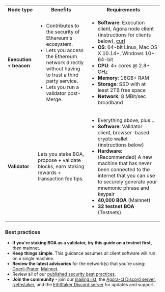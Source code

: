 <table>
    <tr>
        <th style={{minWidth: 180 + 'px'}}>Node type</th>
        <th>Benefits</th>
        <th>Requirements</th>
    </tr>
    <tr>
      <td><strong>Execution + beacon</strong></td>
      <td>
      <ul>
        <li>Contributes to the security of Ethereum's ecosystem.</li>
        <li>Lets you access the Ethereum network directly without having to trust a third party service.</li>
        <li>Lets you run a validator post-Merge.</li>
      </ul>
      </td>
      <td>
        <ul>
          <li><strong>Software</strong>: Execution client, Agora node client (instructions for clients below), <a href='https://curl.se/download.html'>curl</a></li>
          <li><strong>OS</strong>: 64-bit Linux, Mac OS X 10.14+, Windows 10+ 64-bit</li>
          <li><strong>CPU</strong>: 4+ cores @ 2.8+ GHz</li>
          <li><strong>Memory</strong>: 16GB+ RAM</li>
          <li><strong>Storage</strong>: SSD with at least 2TB free space</li>
          <li><strong>Network</strong>: 8 MBit/sec broadband</li>
        </ul>
      </td>
    </tr>
    <tr>
        <td><strong>Validator</strong></td>
        <td>
        Lets you stake BOA, propose + validate blocks, earn staking rewards + transaction fee tips.
        </td>
        <td>
          <ul>
            <li>Everything above, plus...</li>
            <li><strong>Software:</strong> Validator client, browser-based crypto wallet (instructions below)</li>
            <li><strong>Hardware:</strong> (Recommended) A new machine that has never been connected to the internet that you can use to securely generate your mnemonic phrase and keypair</li>
            <li><strong>40,000 BOA</strong> (Mainnet)</li>
            <li><strong>32 testnet BOA</strong> (Testnets)</li>
          </ul>
        </td>
    </tr>
</table>

<div class='hidden-in-mergeprep-guide'>

### Best practices

- **If you're staking BOA as a validator, try this guide on a testnet first**, *then* mainnet.
- **Keep things simple**. This guidance assumes all client software will run on a single machine.
- **Review the latest advisories** for the network(s) that you're using: [Goerli-Prater](https://goerli.launchpad.ethereum.org/en/), [Mainnet](https://launchpad.ethereum.org/en/).
- Review all of our [published security best practices](/docs/security-best-practices).
- **Join the community** - join our [mailing list](https://groups.google.com/g/agora-cl-dev), the [Agora-cl Discord server](https://discord.gg/Bosagora), [r/ethstaker](https://www.reddit.com/r/ethstaker/), and the [EthStaker Discord server](https://discord.io/ethstaker) for updates and support.

</div>
